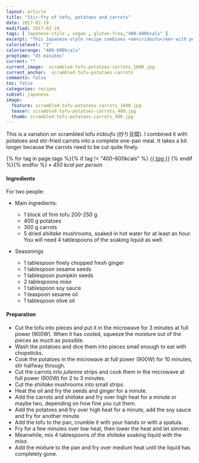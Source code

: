 ```yaml
---
layout: article
title: "Stir-fry of tofu, potatoes and carrots"
date: 2017-02-19
modified: 2017-02-19
tags: [ Japanese-style , vegan , gluten-free,"400-600kcals" ]
excerpt: "This Japanese-style recipe combines <em>iridoufu</em> with potatoes and stir-fried carrots into a complete one-pan meal."
calorielevel: "2"
calorierange: "400-600kcals"
preptime: "45 minutes"
current: ""
current_image:  scrambled-tofu-potatoes-carrots_1600.jpg
current_anchor:  scrambled-tofu-potatoes-carrots
comments: false
toc: false
categories: recipes
subset: japanese
image:
  feature: scrambled-tofu-potatoes-carrots_1600.jpg
  teaser: scrambled-tofu-potatoes-carrots_400.jpg
  thumb: scrambled-tofu-potatoes-carrots_400.jpg
---
```


This is a variation on scrambled tofu _iridoufu_ (炒り豆腐). I combined it with potatoes and stir-fried carrots into a complete one-pan meal. It takes a bit longer because the carrots need to be cut quite finely.

{% for tag in page.tags %}{% if tag != "400-600kcals" %}&nbsp;<a class="post-tag" href="{{ site.url}}/tags/#{{ tag }}">_{{ tag }}_</a>&nbsp;{% endif %}{% endfor %} &bull;&nbsp;<em>450&nbsp;kcal&nbsp;per&nbsp;person</em>&nbsp;&nbsp;<a href="{{ site.url}}/tags/#600-800kcals"><img src="{{ site.url }}/images/battery_lvl_3.png" style="height:1.0em;"></a>

#### Ingredients

For two people:

* Main ingredients:		

    - 1 block of firm tofu 200-250 g
    - 400 g potatoes
    - 300 g carrots
    - 5 dried _shiitake_ mushrooms, soaked in hot water for at least an hour. You will need 4 tablespoons of the soaking liquid as well.

* Seasonings

    - 1 tablespoon finely chopped fresh ginger
    - 1 tablespoon sesame seeds
    - 1 tablespoon pumpkin seeds
    - 2 tablespoons _miso_
    - 1 tablespoon soy sauce
    - 1 teaspoon sesame oil
    - 1 tablespoon olive oil

#### Preparation

- Cut the tofu into pieces and put it in the microwave for 3 minutes at full power (900W). When it has cooled, squeeze the moisture out of the pieces as much as possible.
- Wash the potatoes and dice them into pieces small enough to eat with chopsticks.
- Cook the potatoes in the microwave at full power (900W) for 10 minutes, stir halfway through.
- Cut the carrots into _julienne_ strips and cook them in the microwave at full power (900W) for 2 to 3 minutes. 
- Cut the _shiitake_ mushrooms into small strips.
- Heat the oil and fry the seeds and ginger for a minute.
- Add the carrots and _shiitake_  and fry over high heat for a minute or maybe two, depending on how fine you cut them.
- Add the potatoes and fry over high heat for a minute, add the soy sauce and fry for another minute.
- Add the tofu to the pan, crumble it with your hands or with a spatula.
- Fry for a few minutes over low heat, then lower the heat and let simmer.
- Meanwhile, mix 4 tablespoons of the _shiitake_ soaking liquid with the _miso_.
- Add the mixture to the pan and fry over medium heat until the liquid has completely gone.



